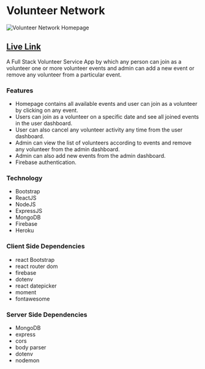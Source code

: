 # Volunteer Network

![Volunteer Network Homepage](https://i.imgur.com/0NyBqwP.png)

## [Live Link](https://ss-volunteer-network.web.app/)

A Full Stack Volunteer Service App by which any person can join as a volunteer one or more volunteer events and admin can add a new event or remove any volunteer from a particular event.

### Features
- Homepage contains all available events and user can join as a volunteer by clicking on any event.
- Users can join as a volunteer on a specific date and see all joined events in the user dashboard.
- User can also cancel any volunteer activity any time from the user dashboard.
- Admin can view the list of volunteers according to events and remove any volunteer from the admin dashboard.
- Admin can also add new events from the admin dashboard.
- Firebase authentication.

### Technology
- Bootstrap
- ReactJS
- NodeJS
- ExpressJS
- MongoDB
- Firebase
- Heroku

### Client Side Dependencies
- react Bootstrap
- react router dom
- firebase
- dotenv
- react datepicker
- moment
- fontawesome

### Server Side Dependencies
- MongoDB
- express
- cors
- body parser
- dotenv
- nodemon
